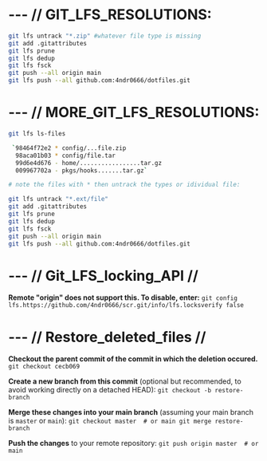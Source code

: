 # --- // GIT_LFS_RESOLUTIONS:
```bash
git lfs untrack "*.zip" #whatever file type is missing
git add .gitattributes
git lfs prune
git lfs dedup
git lfs fsck
git push --all origin main
git lfs push --all github.com:4ndr0666/dotfiles.git
```
# --- // MORE_GIT_LFS_RESOLUTIONS:
```bash
git lfs ls-files

 `98464f72e2 * config/...file.zip
  98aca01b03 * config/file.tar
  99d6e4d676 - home/.................tar.gz
  009967702a - pkgs/hooks.......tar.gz`

# note the files with * then untrack the types or idividual file:

git lfs untrack "*.ext/file" 
git add .gitattributes
git lfs prune
git lfs dedup
git lfs fsck
git push --all origin main
git lfs push --all github.com:4ndr0666/dotfiles.git
```

# --- // Git_LFS_locking_API //
**Remote "origin" does not support this. To disable, enter:**
`git config lfs.https://github.com/4ndr0666/scr.git/info/lfs.locksverify false`


# --- // Restore_deleted_files //
**Checkout the parent commit of the commit in which the deletion occured.**
`git checkout cecb069`

**Create a new branch from this commit** (optional but recommended, to avoid working directly on a detached HEAD):
`git checkout -b restore-branch`

**Merge these changes into your main branch** (assuming your main branch is `master` or `main`):
`git checkout master  # or main git merge restore-branch`

**Push the changes** to your remote repository:
`git push origin master  # or main`
